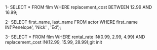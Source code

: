 1- SELECT * FROM film WHERE replacement_cost BETWEEN 12.99 AND 16.99;

2- SELECT first_name, last_name FROM actor WHERE first_name IN('Penelope', 'Nick' , 'Ed');

3- SELECT * FROM film WHERE rental_rate IN(0.99, 2.99, 4.99) AND replacement_cost IN(12.99, 15.99, 28.99);git init
